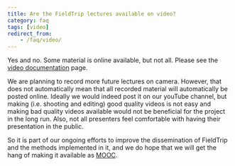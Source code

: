 ```yaml
---
title: Are the FieldTrip lectures available on video?
category: faq
tags: [video]
redirect_from:
    - /faq/video/
---
```


Yes and no. Some material is online available, but not all. Please see the [video documentation](/video) page.

We are planning to record more future lectures on camera. However, that does not automatically mean that all recorded material will automatically be posted online. Ideally we would indeed post it on our youTube channel, but making (i.e. shooting and editing) good quality videos is not easy and making bad quality videos available would not be beneficial for the project in the long run. Also, not all presenters feel comfortable with having their presentation in the public.

So it is part of our ongoing efforts to improve the dissemination of FieldTrip and the methods implemented in it, and we do hope that we will get the hang of making it available as [MOOC](https://en.wikipedia.org/wiki/Massive_open_online_course).
